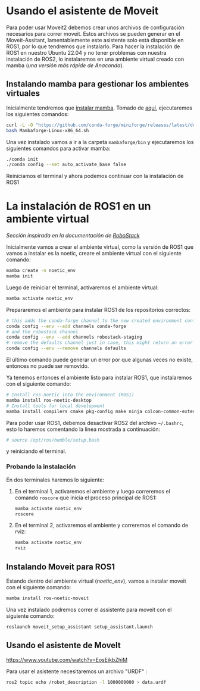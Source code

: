 # Usando el asistente de Moveit

Para poder usar Moveit2 debemos crear unos archivos de configuración necesarios para correr moveit. Estos archivos se pueden generar en el Moveit-Assitant, lamentablemente este asistente solo está disponible en ROS1, por lo que tendremos que instalarlo. Para hacer la instalación de ROS1 en nuestro Ubuntu 22.04 y no tener problemas con nuestra instalación de ROS2, lo instalaremos en una ambiente virtual creado con mamba (_una versión más rápide de Anaconda_). 

## Instalando mamba para gestionar los ambientes virtuales

Inicialmente tendremos que [instalar mamba]((https://mamba.readthedocs.io/en/latest/mamba-installation.html)). Tomado de [aquí](https://github.com/conda-forge/miniforge#mambaforge), ejecutaremos los siguientes comandos:

```bash
curl -L -O "https://github.com/conda-forge/miniforge/releases/latest/download/Mambaforge-Linux-x86_64.sh"
bash Mambaforge-Linux-x86_64.sh
```

Una vez instalado vamos a ir a la carpeta `mambaforge/bin` y ejecutaremos los siguientes comandos para activar mamba:

```bash
./conda init
./conda config --set auto_activate_base false
```

Reiniciamos el terminal y ahora podemos continuar con la instalación de ROS1

# La instalación de ROS1 en un ambiente virtual

_Sección inspirada en la documentación de [RoboStack](https://robostack.github.io/GettingStarted.html)_

Inicialmente vamos a crear el ambiente virtual, como la versión de ROS1 que vamos a instalar es la noetic, creare el ambiente virtual con el siguiente comando:

```bash
mamba create -n noetic_env 
mamba init
```

Luego de reiniciar el terminal, activaremos el ambiente virtual:

```bash
mamba activate noetic_env
```

Prepararemos el ambiente para instalar ROS1 de los repositorios correctos:

```bash
# this adds the conda-forge channel to the new created environment configuration 
conda config --env --add channels conda-forge
# and the robostack channel
conda config --env --add channels robostack-staging
# remove the defaults channel just in case, this might return an error if it is not in the list which is ok
conda config --env --remove channels defaults
```

El último comando puede generar un error por que algunas veces no existe, entonces no puede ser removido. 

Ya tenemos entonces el ambiente listo para instalar ROS1, que instalaremos con el siguiente comando:

```bash
# Install ros-noetic into the environment (ROS1)
mamba install ros-noetic-desktop
# Install tools for local development
mamba install compilers cmake pkg-config make ninja colcon-common-extensions catkin_tools
```

Para poder usar ROS1, debemos desactivar ROS2 del archivo `~/.bashrc`, esto lo haremos comentando la linea mostrada a continuación:

```bash
# source /opt/ros/humble/setup.bash
```

y reiniciando el terminal. 

### Probando la instalación

En dos terminales haremos lo siguiente:

1. En el terminal 1, activaremos el ambiente y luego correremos el comando `roscore` que inicia el proceso principal de ROS1:

    ```bash
    mamba activate noetic_env
    roscore
    ```

2. En el terminal 2, activaremos el ambiente y correremos el comando de rviz:

    ```bash
    mamba activate noetic_env
    rviz
    ```  

## Instalando Moveit para ROS1 

Estando dentro del ambiente virtual (*noetic_env*), vamos a instalar moveit con el siguiente comando:

```bash
mamba install ros-noetic-moveit 
```

Una vez instalado podremos correr el assistente para moveit con el siguiente comando: 

```bash
roslaunch moveit_setup_assistant setup_assistant.launch
```

## Usando el asistente de MoveIt

https://www.youtube.com/watch?v=EosEikbZhiM

Para usar el asistente necesitaremos un archivo "URDF" :

```bash
ros2 topic echo /robot_description -l 1000000000 > data.urdf 
```